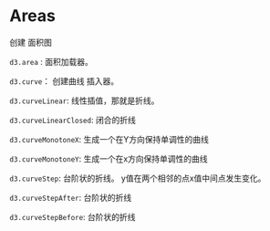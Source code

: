 # Areas

创建 面积图

`d3.area` : 面积加载器。

`d3.curve`： 创建曲线 插入器。

`d3.curveLinear`: 线性插值，那就是折线。

`d3.curveLinearClosed`: 闭合的折线

`d3.curveMonotoneX`: 生成一个在Y方向保持单调性的曲线

`d3.curveMonotoneY`: 生成一个在x方向保持单调性的曲线

`d3.curveStep`: 台阶状的折线。 y值在两个相邻的点x值中间点发生变化。

`d3.curveStepAfter`: 台阶状的折线

`d3.curveStepBefore`: 台阶状的折线

